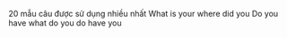   20 mẫu câu được sử dụng nhiều nhất 
  What is your
  where did you
  Do you have
  what do you do
  have you 
  
  
  
  
  
  
  
  
  
  
  
  
  
  
  
  
  
  
  
  
  
  
  
  
  
  
  
  
  
  
  
  
  
  
  
  
  
  
  









































































































































